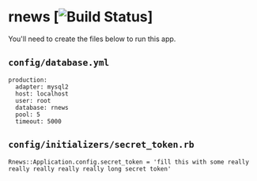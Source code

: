 rnews [![Build Status](https://secure.travis-ci.org/charliesome/rnews.png)]
=====

You'll need to create the files below to run this app.

## `config/database.yml`

    production:
      adapter: mysql2
      host: localhost
      user: root
      database: rnews
      pool: 5
      timeout: 5000

## `config/initializers/secret_token.rb`

    Rnews::Application.config.secret_token = 'fill this with some really really really really really long secret token'

